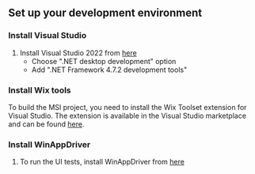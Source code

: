 <!-- Copyright (c) Microsoft Corporation. All rights reserved.
     Licensed under the MIT License. -->
## Set up your development environment

### Install Visual Studio
1. Install Visual Studio 2022 from [here](https://visualstudio.microsoft.com/vs/)
   - Choose ".NET desktop development" option
   - Add ".NET Framework 4.7.2 development tools"

### Install Wix tools
To build the MSI project, you need to install the Wix Toolset extension for Visual Studio. The extension is available in the Visual Studio marketplace and can be found [here](http://wixtoolset.org/releases/).

### Install WinAppDriver
1. To run the UI tests, install WinAppDriver from [here](https://github.com/Microsoft/WinAppDriver/releases)